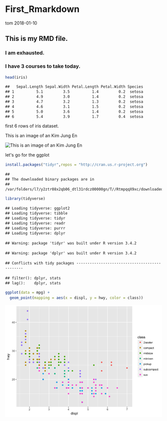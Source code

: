 First\_Rmarkdown
================
tom
2018-01-10

This is my RMD file.
--------------------

### I am exhausted.

### I have 3 courses to take today.

``` r
head(iris)
```

    ##   Sepal.Length Sepal.Width Petal.Length Petal.Width Species
    ## 1          5.1         3.5          1.4         0.2  setosa
    ## 2          4.9         3.0          1.4         0.2  setosa
    ## 3          4.7         3.2          1.3         0.2  setosa
    ## 4          4.6         3.1          1.5         0.2  setosa
    ## 5          5.0         3.6          1.4         0.2  setosa
    ## 6          5.4         3.9          1.7         0.4  setosa

first 6 rows of iris dataset.

This is an image of an Kim Jung En

![This is an image of an Kim Jung En](http://www.motorgraph.com/news/photo/201512/8167_35944_443.jpg)

let's go for the ggplot

``` r
install.packages("tidyr",repos = "http://cran.us.r-project.org")
```

    ## 
    ## The downloaded binary packages are in
    ##  /var/folders/l7/y2ztr08x2qb06_dtl31rdcz00000gn/T//RtmpqqX9xc/downloaded_packages

``` r
library(tidyverse)
```

    ## Loading tidyverse: ggplot2
    ## Loading tidyverse: tibble
    ## Loading tidyverse: tidyr
    ## Loading tidyverse: readr
    ## Loading tidyverse: purrr
    ## Loading tidyverse: dplyr

    ## Warning: package 'tidyr' was built under R version 3.4.2

    ## Warning: package 'dplyr' was built under R version 3.4.2

    ## Conflicts with tidy packages ----------------------------------------------

    ## filter(): dplyr, stats
    ## lag():    dplyr, stats

``` r
ggplot(data = mpg) + 
  geom_point(mapping = aes(x = displ, y = hwy, color = class))
```

![](first_rmd_filename_files/figure-markdown_github-ascii_identifiers/unnamed-chunk-3-1.png)
